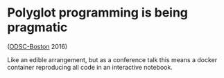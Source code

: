 # Polyglot programming is being pragmatic
([ODSC-Boston](https://www.odsc.com/boston/) 2016)

Like an edible arrangement, but as a conference talk this means a docker container
reproducing all code in an interactive notebook.


